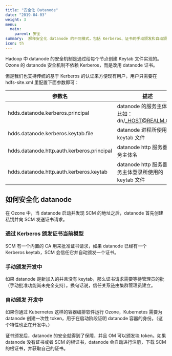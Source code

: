 ```yaml
---
title: "安全化 Datanode"
date: "2019-04-03"
weight: 3
menu:
  main:
    parent: 安全
summary:  解释安全化 datanode 的不同模式，包括 Kerberos、证书的手动颁发和自动颁发等。
icon: th
---
```

<!---
  Licensed to the Apache Software Foundation (ASF) under one or more
  contributor license agreements.  See the NOTICE file distributed with
  this work for additional information regarding copyright ownership.
  The ASF licenses this file to You under the Apache License, Version 2.0
  (the "License"); you may not use this file except in compliance with
  the License.  You may obtain a copy of the License at

      http://www.apache.org/licenses/LICENSE-2.0

  Unless required by applicable law or agreed to in writing, software
  distributed under the License is distributed on an "AS IS" BASIS,
  WITHOUT WARRANTIES OR CONDITIONS OF ANY KIND, either express or implied.
  See the License for the specific language governing permissions and
  limitations under the License.
-->


Hadoop 中 datanode 的安全机制是通过给每个节点创建 Keytab 文件实现的。Ozone 的 datanode 安全机制不依赖 Kerberos，而是改用 datanode 证书。

但是我们也支持传统的基于 Kerberos 的认证来方便现有用户，用户只需要在 hdfs-site.xml 里配置下面参数即可：

参数名|描述
--------|--------------
hdds.datanode.kerberos.principal| datanode 的服务主体名 <br/> 比如：dn/_HOST@REALM.COM
hdds.datanode.kerberos.keytab.file| datanode 进程所使用的 keytab 文件
hdds.datanode.http.auth.kerberos.principal| datanode http 服务器的服务主体名
hdds.datanode.http.auth.kerberos.keytab| datanode http 服务器的服务主体登录所使用的 keytab 文件


## 如何安全化 datanode

在 Ozone 中，当 datanode 启动并发现 SCM 的地址之后，datanode 首先创建私钥并向 SCM 发送证书请求。

<h3>通过 Kerberos 颁发证书<span class="badge badge-secondary">当前模型</span></h3>
SCM 有一个内置的 CA 用来批准证书请求，如果 datanode 已经有一个 Kerberos keytab，SCM 会信任它并自动颁发一个证书。


<h3>手动颁发<span class="badge badge-primary">开发中</span></h3>
如果 datanode 是新加入的并且没有 keytab，那么证书请求需要等待管理员的批（手动批准功能尚未完全支持）。换句话说，信任关系链由集群管理员建立。

<h3>自动颁发 <span class="badge badge-secondary">开发中</span></h3>
如果你通过 Kubernetes 这样的容器编排软件运行 Ozone，Kubernetes 需要为 datanode 创建一次性 token，用于在启动阶段证明 datanode 容器的身份。（这个特性也正在开发中。）


证书颁发后，datanode 的安全就得到了保障，并且 OM 可以颁发块 token。如果 datanode 没有证书或者 SCM 的根证书，datanode 会自动进行注册，下载 SCM 的根证书，并获取自己的证书。
